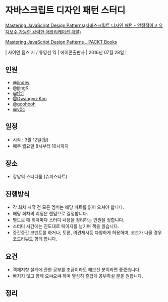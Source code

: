 # 자바스크립트 디자인 패턴 스터디

[Mastering JavaScript Design Patterns(자바스크립트 디자인 패턴 - 안정적이고 유지보수 가능한 강력한 애플리케이션 개발)](http://www.yes24.com/24/goods/29390656)

[Mastering JavaScript Design Patterns _ PACKT Books](https://www.packtpub.com/application-development/mastering-javascript-design-patterns)

| 사이먼 팀스 저 / 류영선 역 | 에이콘출판사 | 2016년 07월 28일 |

## 인원

 - [@jindev](https://github.com/jindev)
 - [@jjingK](https://github.com/jjingK)
 - [@t1t1](https://github.com/t1t1)
 - [@Gwangyu-Kim](https://github.com/Gwangyu-Kim)
 - [@goohooh](https://github.com/goohooh)
 - [@y0c](https://github.com/y0c)

## 일정

- 시작 : 3월 12일(월)
- 매주 월요일 8시부터 10시까지

## 장소

- 강남역 스터디룸 (슈퍼스타트)

## 진행방식

- 각 회차 시작 전 모든 멤버는 해당 파트를 읽어 오셔야 합니다.
- 해당 회차의 리딩은 랜덤으로 결정합니다.
- 별도로 매 회차마다 스터디 내용을 정리하는 인원을 정합니다.
- 스터디 시간에는 진도대로 페이지를 넘기며 책을 읽습니다.
- 중간중간 코멘트를 하거나, 토론, 의견제시등 다양하게 허용하며, 코드가 나올 경우 코드리뷰도 함께 합니다.

## 요건

- 객체지향 설계에 관한 공부를 조금이라도 해보신 분이라면 좋겠습니다.
- 빠지지 않고 함께 으쌰으쌰 하며 열심히 즐겁게 공부하실 분을 원합니다.

## 정리
